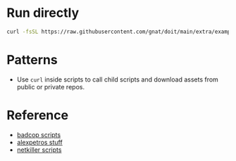 # Run directly
```bash
curl -fsSL https://raw.githubusercontent.com/gnat/doit/main/extra/example.sh | bash --login
```
# Patterns
* Use `curl` inside scripts to call child scripts and download assets from public or private repos.

# Reference
* [badcop scripts](https://github.com/cgsdev0/dotfiles/tree/main/bin)
* [alexpetros stuff](https://github.com/alexpetros/copy-this-code)
* [netkiller scripts](https://github.com/netkiller/shell)
